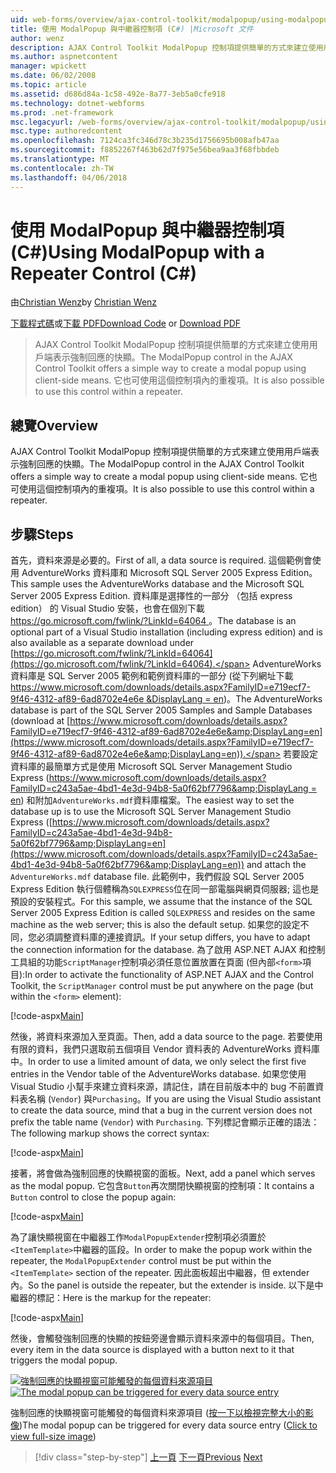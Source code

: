 ```yaml
---
uid: web-forms/overview/ajax-control-toolkit/modalpopup/using-modalpopup-with-a-repeater-control-cs
title: 使用 ModalPopup 與中繼器控制項 (C#) |Microsoft 文件
author: wenz
description: AJAX Control Toolkit ModalPopup 控制項提供簡單的方式來建立使用用戶端表示強制回應的快顯。 此外，也可以使用這個 contr....
ms.author: aspnetcontent
manager: wpickett
ms.date: 06/02/2008
ms.topic: article
ms.assetid: d686d84a-1c58-492e-8a77-3eb5a0cfe918
ms.technology: dotnet-webforms
ms.prod: .net-framework
msc.legacyurl: /web-forms/overview/ajax-control-toolkit/modalpopup/using-modalpopup-with-a-repeater-control-cs
msc.type: authoredcontent
ms.openlocfilehash: 7124ca3fc346d78c3b235d1756695b008afb47aa
ms.sourcegitcommit: f8852267f463b62d7f975e56bea9aa3f68fbbdeb
ms.translationtype: MT
ms.contentlocale: zh-TW
ms.lasthandoff: 04/06/2018
---
```

<a name="using-modalpopup-with-a-repeater-control-c"></a><span data-ttu-id="80524-104">使用 ModalPopup 與中繼器控制項 (C#)</span><span class="sxs-lookup"><span data-stu-id="80524-104">Using ModalPopup with a Repeater Control (C#)</span></span>
====================
<span data-ttu-id="80524-105">由[Christian Wenz](https://github.com/wenz)</span><span class="sxs-lookup"><span data-stu-id="80524-105">by [Christian Wenz](https://github.com/wenz)</span></span>

<span data-ttu-id="80524-106">[下載程式碼](http://download.microsoft.com/download/2/4/0/24052038-f942-4336-905b-b60ae56f0dd5/ModalPopup2.cs.zip)或[下載 PDF](http://download.microsoft.com/download/b/6/a/b6ae89ee-df69-4c87-9bfb-ad1eb2b23373/modalpopup2CS.pdf)</span><span class="sxs-lookup"><span data-stu-id="80524-106">[Download Code](http://download.microsoft.com/download/2/4/0/24052038-f942-4336-905b-b60ae56f0dd5/ModalPopup2.cs.zip) or [Download PDF](http://download.microsoft.com/download/b/6/a/b6ae89ee-df69-4c87-9bfb-ad1eb2b23373/modalpopup2CS.pdf)</span></span>

> <span data-ttu-id="80524-107">AJAX Control Toolkit ModalPopup 控制項提供簡單的方式來建立使用用戶端表示強制回應的快顯。</span><span class="sxs-lookup"><span data-stu-id="80524-107">The ModalPopup control in the AJAX Control Toolkit offers a simple way to create a modal popup using client-side means.</span></span> <span data-ttu-id="80524-108">它也可使用這個控制項內的重複項。</span><span class="sxs-lookup"><span data-stu-id="80524-108">It is also possible to use this control within a repeater.</span></span>


## <a name="overview"></a><span data-ttu-id="80524-109">總覽</span><span class="sxs-lookup"><span data-stu-id="80524-109">Overview</span></span>

<span data-ttu-id="80524-110">AJAX Control Toolkit ModalPopup 控制項提供簡單的方式來建立使用用戶端表示強制回應的快顯。</span><span class="sxs-lookup"><span data-stu-id="80524-110">The ModalPopup control in the AJAX Control Toolkit offers a simple way to create a modal popup using client-side means.</span></span> <span data-ttu-id="80524-111">它也可使用這個控制項內的重複項。</span><span class="sxs-lookup"><span data-stu-id="80524-111">It is also possible to use this control within a repeater.</span></span>

## <a name="steps"></a><span data-ttu-id="80524-112">步驟</span><span class="sxs-lookup"><span data-stu-id="80524-112">Steps</span></span>

<span data-ttu-id="80524-113">首先，資料來源是必要的。</span><span class="sxs-lookup"><span data-stu-id="80524-113">First of all, a data source is required.</span></span> <span data-ttu-id="80524-114">這個範例會使用 AdventureWorks 資料庫和 Microsoft SQL Server 2005 Express Edition。</span><span class="sxs-lookup"><span data-stu-id="80524-114">This sample uses the AdventureWorks database and the Microsoft SQL Server 2005 Express Edition.</span></span> <span data-ttu-id="80524-115">資料庫是選擇性的一部分 （包括 express edition） 的 Visual Studio 安裝，也會在個別下載[ https://go.microsoft.com/fwlink/?LinkId=64064 ](https://go.microsoft.com/fwlink/?LinkId=64064)。</span><span class="sxs-lookup"><span data-stu-id="80524-115">The database is an optional part of a Visual Studio installation (including express edition) and is also available as a separate download under [https://go.microsoft.com/fwlink/?LinkId=64064](https://go.microsoft.com/fwlink/?LinkId=64064).</span></span> <span data-ttu-id="80524-116">AdventureWorks 資料庫是 SQL Server 2005 範例和範例資料庫的一部分 (從下列網址下載[ https://www.microsoft.com/downloads/details.aspx?FamilyID=e719ecf7-9f46-4312-af89-6ad8702e4e6e &amp;DisplayLang = en](https://www.microsoft.com/downloads/details.aspx?FamilyID=e719ecf7-9f46-4312-af89-6ad8702e4e6e&amp;DisplayLang=en))。</span><span class="sxs-lookup"><span data-stu-id="80524-116">The AdventureWorks database is part of the SQL Server 2005 Samples and Sample Databases (download at [https://www.microsoft.com/downloads/details.aspx?FamilyID=e719ecf7-9f46-4312-af89-6ad8702e4e6e&amp;DisplayLang=en](https://www.microsoft.com/downloads/details.aspx?FamilyID=e719ecf7-9f46-4312-af89-6ad8702e4e6e&amp;DisplayLang=en)).</span></span> <span data-ttu-id="80524-117">若要設定資料庫的最簡單方式是使用 Microsoft SQL Server Management Studio Express ([https://www.microsoft.com/downloads/details.aspx?FamilyID=c243a5ae-4bd1-4e3d-94b8-5a0f62bf7796&amp;DisplayLang = en](https://www.microsoft.com/downloads/details.aspx?FamilyID=c243a5ae-4bd1-4e3d-94b8-5a0f62bf7796&amp;DisplayLang=en)) 和附加`AdventureWorks.mdf`資料庫檔案。</span><span class="sxs-lookup"><span data-stu-id="80524-117">The easiest way to set the database up is to use the Microsoft SQL Server Management Studio Express ([https://www.microsoft.com/downloads/details.aspx?FamilyID=c243a5ae-4bd1-4e3d-94b8-5a0f62bf7796&amp;DisplayLang=en](https://www.microsoft.com/downloads/details.aspx?FamilyID=c243a5ae-4bd1-4e3d-94b8-5a0f62bf7796&amp;DisplayLang=en)) and attach the `AdventureWorks.mdf` database file.</span></span> <span data-ttu-id="80524-118">此範例中，我們假設 SQL Server 2005 Express Edition 執行個體稱為`SQLEXPRESS`位在同一部電腦與網頁伺服器; 這也是預設的安裝程式。</span><span class="sxs-lookup"><span data-stu-id="80524-118">For this sample, we assume that the instance of the SQL Server 2005 Express Edition is called `SQLEXPRESS` and resides on the same machine as the web server; this is also the default setup.</span></span> <span data-ttu-id="80524-119">如果您的設定不同，您必須調整資料庫的連接資訊。</span><span class="sxs-lookup"><span data-stu-id="80524-119">If your setup differs, you have to adapt the connection information for the database.</span></span> <span data-ttu-id="80524-120">為了啟用 ASP.NET AJAX 和控制工具組的功能`ScriptManager`控制項必須任意位置放置在頁面 (但內部`<form>`項目):</span><span class="sxs-lookup"><span data-stu-id="80524-120">In order to activate the functionality of ASP.NET AJAX and the Control Toolkit, the `ScriptManager` control must be put anywhere on the page (but within the `<form>` element):</span></span>

[!code-aspx[Main](using-modalpopup-with-a-repeater-control-cs/samples/sample1.aspx)]

<span data-ttu-id="80524-121">然後，將資料來源加入至頁面。</span><span class="sxs-lookup"><span data-stu-id="80524-121">Then, add a data source to the page.</span></span> <span data-ttu-id="80524-122">若要使用有限的資料，我們只選取前五個項目 Vendor 資料表的 AdventureWorks 資料庫中。</span><span class="sxs-lookup"><span data-stu-id="80524-122">In order to use a limited amount of data, we only select the first five entries in the Vendor table of the AdventureWorks database.</span></span> <span data-ttu-id="80524-123">如果您使用 Visual Studio 小幫手來建立資料來源，請記住，請在目前版本中的 bug 不前置資料表名稱 (`Vendor`) 與`Purchasing`。</span><span class="sxs-lookup"><span data-stu-id="80524-123">If you are using the Visual Studio assistant to create the data source, mind that a bug in the current version does not prefix the table name (`Vendor`) with `Purchasing`.</span></span> <span data-ttu-id="80524-124">下列標記會顯示正確的語法：</span><span class="sxs-lookup"><span data-stu-id="80524-124">The following markup shows the correct syntax:</span></span>

[!code-aspx[Main](using-modalpopup-with-a-repeater-control-cs/samples/sample2.aspx)]

<span data-ttu-id="80524-125">接著，將會做為強制回應的快顯視窗的面板。</span><span class="sxs-lookup"><span data-stu-id="80524-125">Next, add a panel which serves as the modal popup.</span></span> <span data-ttu-id="80524-126">它包含`Button`再次關閉快顯視窗的控制項：</span><span class="sxs-lookup"><span data-stu-id="80524-126">It contains a `Button` control to close the popup again:</span></span>

[!code-aspx[Main](using-modalpopup-with-a-repeater-control-cs/samples/sample3.aspx)]

<span data-ttu-id="80524-127">為了讓快顯視窗在中繼器工作`ModalPopupExtender`控制項必須置於`<ItemTemplate>`中繼器的區段。</span><span class="sxs-lookup"><span data-stu-id="80524-127">In order to make the popup work within the repeater, the `ModalPopupExtender` control must be put within the `<ItemTemplate>` section of the repeater.</span></span> <span data-ttu-id="80524-128">因此面板超出中繼器，但 extender 內。</span><span class="sxs-lookup"><span data-stu-id="80524-128">So the panel is outside the repeater, but the extender is inside.</span></span> <span data-ttu-id="80524-129">以下是中繼器的標記：</span><span class="sxs-lookup"><span data-stu-id="80524-129">Here is the markup for the repeater:</span></span>

[!code-aspx[Main](using-modalpopup-with-a-repeater-control-cs/samples/sample4.aspx)]

<span data-ttu-id="80524-130">然後，會觸發強制回應的快顯的按鈕旁邊會顯示資料來源中的每個項目。</span><span class="sxs-lookup"><span data-stu-id="80524-130">Then, every item in the data source is displayed with a button next to it that triggers the modal popup.</span></span>


<span data-ttu-id="80524-131">[![強制回應的快顯視窗可能觸發的每個資料來源項目](using-modalpopup-with-a-repeater-control-cs/_static/image2.png)](using-modalpopup-with-a-repeater-control-cs/_static/image1.png)</span><span class="sxs-lookup"><span data-stu-id="80524-131">[![The modal popup can be triggered for every data source entry](using-modalpopup-with-a-repeater-control-cs/_static/image2.png)](using-modalpopup-with-a-repeater-control-cs/_static/image1.png)</span></span>

<span data-ttu-id="80524-132">強制回應的快顯視窗可能觸發的每個資料來源項目 ([按一下以檢視完整大小的影像](using-modalpopup-with-a-repeater-control-cs/_static/image3.png))</span><span class="sxs-lookup"><span data-stu-id="80524-132">The modal popup can be triggered for every data source entry ([Click to view full-size image](using-modalpopup-with-a-repeater-control-cs/_static/image3.png))</span></span>

> [!div class="step-by-step"]
> <span data-ttu-id="80524-133">[上一頁](launching-a-modal-popup-window-from-server-code-cs.md)
> [下一頁](handling-postbacks-from-a-modalpopup-cs.md)</span><span class="sxs-lookup"><span data-stu-id="80524-133">[Previous](launching-a-modal-popup-window-from-server-code-cs.md)
[Next](handling-postbacks-from-a-modalpopup-cs.md)</span></span>

